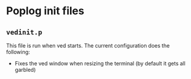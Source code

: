 # Poplog init files

## `vedinit.p`
This file is run when ved starts.
The current configuration does the following:
- Fixes the ved window when resizing the terminal (by default it gets all
  garbled)
